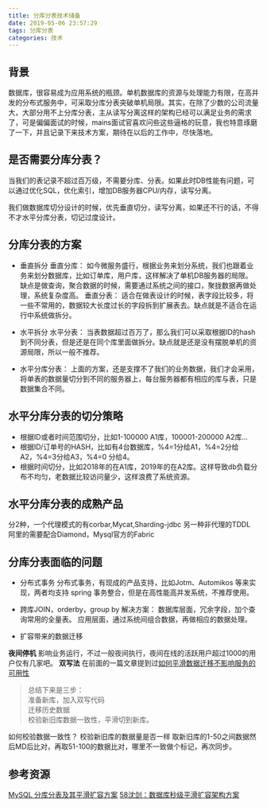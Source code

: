```yaml
---
title: 分库分表技术储备
date: 2019-05-06 23:57:29
tags: 分库分表
categories: 技术
---
```

## 背景

数据库，很容易成为应用系统的瓶颈。单机数据库的资源与处理能力有限，在高并发的分布式服务中，可采取分库分表突破单机局限。其实，在除了少数的公司流量大，大部分用不上分库分表，主从读写分离这样的架构已经可以满足业务的需求了，可是偏偏面试的时候，mains面试官喜欢问些这些逼格的玩意，我也特意琢磨了一下，并且记录下来技术方案，期待在以后的工作中，尽快落地。



## 是否需要分库分表？
当我们的表记录不超过百万级，不需要分库、分表。如果此时DB性能有问题，可以通过优化SQL，优化索引，增加DB服务器CPU/内存，读写分离。


我们做数据库切分设计的时候，优先垂直切分，读写分离，如果还不行的话，不得不才水平分库分表，切记过度设计。


## 分库分表的方案

- 垂直拆分
垂直分库：
如今微服务盛行，根据业务来划分系统，我们也跟着业务来划分数据库，比如订单库，用户库，这样解决了单机DB服务器的局限。缺点是做查询，聚合数据的时候，需要通过系统之间的接口，聚拢数据再做处理，系统复杂度高。
垂直分表：
适合在做表设计的时候，表字段比较多，将一些不常用的，数据较大长度过长的字段拆到扩展表去。缺点就是不适合在运行中系统做拆分。

- 水平拆分
水平分表：
当表数据超过百万了，那么我们可以采取根据ID的hash到不同分表，但是还是在同个库里面做拆分。缺点就是还是没有摆脱单机的资源局限，所以一般不推荐。

- 水平分库分表：
上面的方案，还是支撑不了我们的业务数据，我们才会采用，将单表的数据量切分到不同的服务器上，每台服务器都有相应的库与表，只是数据集合不同。

## 水平分库分表的切分策略
 - 根据ID或者时间范围切分，比如1-100000 A1库，100001-200000 A2库...
 - 根据ID/订单号的HASH，比如有4台数据库，%4=1分给A1，%4=2分给A2，%4=3分给A3，%4=0 分给4。
 - 根据时间切分，比如2018年的在A1库，2019年的在A2库。这样导致db负载分布不均匀，老数据比较访问量少，这样浪费了系统资源。

## 水平分库分表的成熟产品
分2种，一个代理模式的有corbar,Mycat,Sharding-jdbc
另一种非代理的TDDL 阿里的需要配合Diamond，Mysql官方的Fabric

 
## 分库分表面临的问题

 - 分布式事务
分布式事务，有现成的产品支持，比如Jotm、Automikos 等来实现，两者均支持 spring 事务整合，但是在高性能高并发系统，不推荐使用。

 - 跨库JOIN，orderby，group by
解决方案：
数据库层面，冗余字段，加个查询常用的全量表。
应用层面，通过系统间组合数据，再做相应的数据处理。

 - 扩容带来的数据迁移

 **夜间停机**
 影响业务运行，不过一般夜间执行，夜间在线的活跃用户超过1000的用户仅有几家吧。
 **双写法**
 在前面的一篇文章提到过[如何平滑数据迁移不影响服务的可用性](https://huangchunwu.github.io/2019/04/26/%E9%9D%A2%E8%AF%95/)

>  总结下来是三步：  
准备新库，加入双写代码  
迁移历史数据  
校验新旧库数据一致性，平滑切到新库。

如何校验数据一致性？
校验新旧库的数据量是否一样
取新旧库的1-50之间数据然后MD后比对，再取51-100的数据比对，哪里不一致做个标记，再次同步。
 
 
 ## 参考资源
 [MySQL 分库分表及其平滑扩容方案](https://kefeng.wang/2018/07/22/mysql-sharding/)
 [58沈剑：数据库秒级平滑扩容架构方案](http://zhuanlan.51cto.com/art/201702/530555.htm)